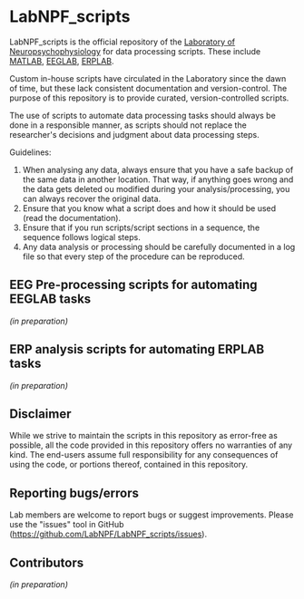 # LabNPF_scripts

LabNPF_scripts is the official repository of the [Laboratory of Neuropsychophysiology](https://www.fpce.up.pt/labpsi) for data processing scripts. These include [MATLAB](https://www.mathworks.com/products/matlab.html), [EEGLAB](https://sccn.ucsd.edu/eeglab/index.php), [ERPLAB](https://erpinfo.org/erplab).

Custom in-house scripts have circulated in the Laboratory since the dawn of time, but these lack consistent documentation and version-control. The purpose of this repository is to provide curated, version-controlled scripts.

The use of scripts to automate data processing tasks should always be done in a responsible manner, as scripts should not replace the researcher's decisions and judgment about data processing steps. 

Guidelines:
  1. When analysing any data, always ensure that you have a safe backup of the same data in another location. That way, if anything goes wrong and the data gets deleted ou modified during your analysis/processing, you can always recover the original data.
  2. Ensure that you know what a script does and how it should be used (read the documentation).
  3. Ensure that if you run scripts/script sections in a sequence, the sequence follows logical steps.
  4. Any data analysis or processing should be carefully documented in a log file so that every step of the procedure can be reproduced.


## EEG Pre-processing scripts for automating EEGLAB tasks
*(in preparation)*


## ERP analysis scripts for automating ERPLAB tasks
*(in preparation)*


## Disclaimer
While we strive to maintain the scripts in this repository as error-free as possible, all the code provided in this repository offers no warranties of any kind. The end-users assume full responsibility for any consequences of using the code, or portions thereof, contained in this repository.


## Reporting bugs/errors
Lab members are welcome to report bugs or suggest improvements. Please use the "issues" tool in GitHub (https://github.com/LabNPF/LabNPF_scripts/issues).


## Contributors
*(in preparation)*

